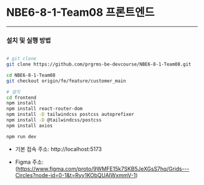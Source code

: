 # NBE6-8-1-Team08 프론트엔드

---
###  설치 및 실행 방법


```bash

# git clone
git clone https://github.com/prgrms-be-devcourse/NBE6-8-1-Team08.git

cd NBE6-8-1-Team08
git checkout origin/fe/feature/customer_main

# 설치
cd frontend
npm install
npm install react-router-dom
npm install -D tailwindcss postcss autoprefixer
npm install -D @tailwindcss/postcss
npm install axios

npm run dev
```


- 기본 접속 주소: http://localhost:5173

- Figma 주소: (https://www.figma.com/proto/9WMFE15k7SKB5JeXGsS7hq/Grids---Circles?node-id=0-1&t=Ryy1KObQUAIWxmmV-1)
